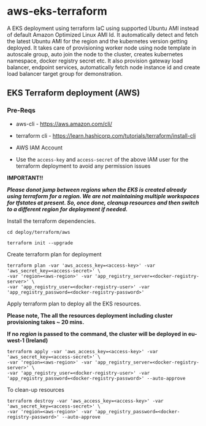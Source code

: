 # aws-eks-terraform
A EKS deployment using terraform IaC using supported Ubuntu AMI instead of default Amazon Optimized Linux AMI Id. It automatically detect and fetch the latest Ubuntu AMI for the region and the kubernetes version getting deployed. It takes care of provisioning worker node using node template in autoscale group, auto join the node to the cluster, creates kubernetes namespace, docker registry secret etc. It also provision gateway load balancer, endpoint services, automatically fetch node instance id and create load balancer target group for demonstration.

## EKS Terraform deployment (AWS)

### Pre-Reqs

* aws-cli - https://aws.amazon.com/cli/ 
* terraform cli - https://learn.hashicorp.com/tutorials/terraform/install-cli 

* AWS IAM Account

* Use the `access-key` and `access-secret` of the above IAM user for the terraform deployment to avoid any permission issues

**IMPORTANT!!**

***Please donot jump between regions when the EKS is created already using terraform for a region. We are not maintaining multiple workspaces for tfstates at present. So, once done, cleanup resources and then switch to a different region for deployment if needed.***

Install the terraform dependencies.

```
cd deploy/terraform/aws
```
```
terraform init --upgrade
```

Create terraform plan for deployment
```
terraform plan -var 'aws_access_key=<access-key>' -var 'aws_secret_key=<access-secret>' \
-var 'region=<aws-region>' -var 'app_registry_server=<docker-registry-server>' \
-var 'app_registry_user=<docker-registry-user>' -var 'app_registry_password=<docker-registry-password>'
```

Apply terraform plan to deploy all the EKS resources. 

**Please note, The all the resources deployment including cluster provisioning takes ~ 20 mins.**

**If no *region* is passed to the command, the cluster will be deployed in eu-west-1 (Ireland)**
```
terraform apply -var 'aws_access_key=<access-key>' -var 'aws_secret_key=<access-secret>' \
-var 'region=<aws-region>' -var 'app_registry_server=<docker-registry-server>' \
-var 'app_registry_user=<docker-registry-user>' -var 'app_registry_password=<docker-registry-password>' --auto-approve
```
To clean-up resources
```
terraform destroy -var 'aws_access_key=<access-key>' -var 'aws_secret_key=<access-secret>' \
-var 'region=<aws-region>' -var 'app_registry_password=<docker-registry-password>' --auto-approve
```